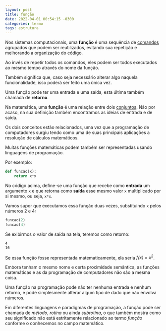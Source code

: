 ```yaml
---
layout: post
title: função
date: 2022-04-01 00:54:15 -0300
categories: termo
tags: estrutura
---
```


Nos sistemas computacionais, uma **função** é uma sequência de [comandos](comando) agrupados que podem ser reutilizados, evitando sua repetição e melhorando a organização do código.

Ao invés de repetir todos os comandos, eles podem ser todos executados ao mesmo tempo através do nome da função.

Também significa que, caso seja necessário alterar algo naquela funcionalidade, isso poderá ser feito uma única vez.

Uma função pode ter uma entrada e uma saída, esta última também chamada de **retorno**.

Na matemática, uma **função** é uma relação entre dois [conjuntos](conjunto). Não por acaso, na sua definição também encontramos as ideias de entrada e de saída.

Os dois conceitos estão relacionados, uma vez que a programação de computadores surgiu tendo como uma de suas principais aplicações a resolução de cálculos matemáticos.

Muitas funções matemáticas podem também ser representadas usando linguagens de programação.

Por exemplo:

```python
def funcao(x):
    return x*x
```

No código acima, define-se uma função que recebe como **entrada** um argumento `x` e que retorna como **saída** esse mesmo valor `x` multiplicado por si mesmo, ou seja, `x*x`.

Vamos supor que executamos essa função duas vezes, substituindo `x` pelos números 2 e 4:

```python
funcao(2)
funcao(4)
```

Se exibirmos o valor de saída na tela, teremos como retorno:

```
4
16
```

Se essa função fosse representada matematicamente, ela seria *f(x) = x<sup>2</sup>*.

Embora tenham o mesmo nome e certa proximidade semântica, as funções matemáticas e as da programação de computadores não são a mesma coisa.

Uma função na programação pode não ter nenhuma entrada e nenhum retorno, e pode simplesmente alterar algum tipo de dado que não envolva números.

Em diferentes linguagens e paradigmas de programação, a função pode ser chamada de *método*, *rotina* ou ainda *subrotina*, o que também mostra como seu significado não está estritamente relacionado ao termo *função* conforme o conhecemos no campo matemático.
